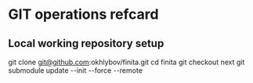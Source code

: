 # GIT operations refcard

## Local working repository setup

git clone git@github.com:okhlybov/finita.git
cd finita
git checkout next
git submodule update --init --force --remote